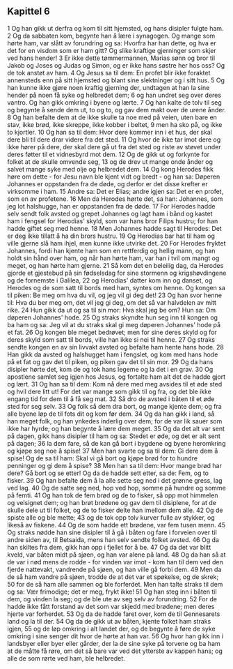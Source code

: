 ## Kapittel 6

1 Og han gikk ut derfra og kom til sitt hjemsted, og hans disipler fulgte ham.
2 Og da sabbaten kom, begynte han å lære i synagogen. Og mange som hørte ham, var slått av forundring og sa: Hvorfra har han dette, og hva er det for en visdom som er ham gitt? Og slike kraftige gjerninger som skjer ved hans hender!
3 Er ikke dette tømmermannen, Marias sønn og bror til Jakob og Joses og Judas og Simon, og er ikke hans søstre her hos oss? Og de tok anstøt av ham.
4 Og Jesus sa til dem: En profet blir ikke foraktet annensteds enn på sitt hjemsted og blant sine slektninger og i sitt hus.
5 Og han kunne ikke gjøre noen kraftig gjerning der, undtagen at han la sine hender på noen få syke og helbredet dem;
6 og han undret seg over deres vantro. Og han gikk omkring i byene og lærte.
7 Og han kalte de tolv til seg og begynte å sende dem ut, to og to, og gav dem makt over de urene ånder.
8 Og han befalte dem at de ikke skulle ta noe med på veien, uten bare en stav, ikke brød, ikke skreppe, ikke kobber i beltet,
9 men ha sko på, og ikke to kjortler.
10 Og han sa til dem: Hvor dere kommer inn i et hus, der skal dere bli til dere drar videre fra det sted.
11 Og hvor de ikke tar imot dere og ikke hører på dere, der skal dere gå ut fra det sted og riste av støvet under deres føtter til et vidnesbyrd mot dem.
12 Og de gikk ut og forkynte for folket at de skulle omvende seg,
13 og de drev ut mange onde ånder og salvet mange syke med olje og helbredet dem.
14 Og kong Herodes fikk høre om dette - for Jesu navn ble kjent vidt og bredt - og han sa: Døperen Johannes er oppstanden fra de døde, og derfor er det disse krefter er virksomme i ham.
15 Andre sa: Det er Elias; andre igjen sa: Det er en profet, som en av profetene.
16 Men da Herodes hørte det, sa han: Johannes, som jeg lot halshugge, han er oppstanden fra de døde.
17 For Herodes hadde selv sendt folk avsted og grepet Johannes og lagt ham i bånd og kastet ham i fengsel for Herodias' skyld, som var hans bror Filips hustru; for han hadde giftet seg med henne.
18 Men Johannes hadde sagt til Herodes: Det er deg ikke tillatt å ha din brors hustru.
19 Og Herodias bar hat til ham og ville gjerne slå ham ihjel, men kunne ikke utvirke det.
20 For Herodes fryktet Johannes, fordi han kjente ham som en rettferdig og hellig mann, og han holdt sin hånd over ham, og når han hørte ham, var han i tvil om mangt og meget, og han hørte ham gjerne.
21 Så kom det en beleilig dag, da Herodes gjorde et gjestebud på sin fødselsdag for sine stormenn og krigshøvdingene og de fornemste i Galilea,
22 og Herodias' datter kom inn og danset, og Herodes og de som satt til bords med ham, syntes om henne. Og kongen sa til piken: Be meg om hva du vil, og jeg vil gi deg det!
23 Og han svor henne til: Hva du ber meg om, det vil jeg gi deg, om det så var halvdelen av mitt rike.
24 Hun gikk da ut og sa til sin mor: Hva skal jeg be om? Hun sa: Om døperen Johannes' hode.
25 Og straks skyndte hun seg inn til kongen og ba ham og sa: Jeg vil at du straks skal gi meg døperen Johannes' hode på et fat.
26 Og kongen ble meget bedrøvet; men for sine deres skyld og for deres skyld som satt til bords, ville han ikke si nei til henne.
27 Og straks sendte kongen en av sin livvakt avsted og befalte ham hente hans hode.
28 Han gikk da avsted og halshugget ham i fengslet, og kom med hans hode på et fat og gav det til piken, og piken gav det til sin mor.
29 Og da hans disipler hørte det, kom de og tok hans legeme og la det i en grav.
30 Og apostlene samlet seg igjen hos Jesus, og fortalte ham alt det de hadde gjort og lært.
31 Og han sa til dem: Kom nå dere med meg avsides til et øde sted og hvil dere litt ut! For det var mange som gikk til og fra, og det ble ikke engang tid for dem til å få seg mat.
32 Så dro de avsted i båten til et øde sted for seg selv.
33 Og folk så dem dra bort, og mange kjente dem; og fra alle byene løp de til fots dit og kom før dem.
34 Og da han gikk i land, så han meget folk, og han ynkedes inderlig over dem; for de var lik sauer som ikke har hyrde; og han begynte å lære dem meget.
35 Og da det alt var sent på dagen, gikk hans disipler til ham og sa: Stedet er øde, og det er alt sent på dagen;
36 la dem fare, så de kan gå bort i bygdene og byene heromkring og kjøpe seg noe å spise!
37 Men han svarte og sa til dem: Gi dere dem å spise! Og de sa til ham: Skal vi gå bort og kjøpe brød for to hundre penninger og gi dem å spise?
38 Men han sa til dem: Hvor mange brød har dere? Gå bort og se etter! Og da de hadde sett etter, sa de: Fem, og to fisker.
39 Og han befalte dem å la alle sette seg ned i det grønne gress, lag ved lag.
40 Og de satte seg ned, hop ved hop, somme på hundre og somme på femti.
41 Og han tok de fem brød og de to fisker, så opp mot himmelen og velsignet dem; og han brøt brødene og gav dem til disiplene, for at de skulle dele ut til folket, og de to fisker delte han imellom dem alle.
42 Og de spiste alle og ble mette;
43 og de tok opp tolv kurver fulle av stykker, og likeså av fiskene.
44 Og de som hadde ett brødene, var fem tusen menn.
45 Og straks nødde han sine disipler til å gå i båten og fare i forveien over til andre siden av, til Betsaida, mens han selv sendte folket avsted.
46 Og da han skiltes fra dem, gikk han opp i fjellet for å be.
47 Og da det var blitt kveld, var båten midt på sjøen, og han var alene på land.
48 Og da han så at de var i nød mens de rodde - for vinden var imot - kom han til dem ved den fjerde nattevakt, vandrende på sjøen, og han ville gå forbi dem.
49 Men da de så ham vandre på sjøen, trodde de at det var et spøkelse, og de skrek;
50 for de så ham alle sammen og ble forferdet. Men han talte straks til dem og sa: Vær frimodige; det er meg, frykt ikke!
51 Og han steg inn i båten til dem, og vinden la seg; og de ble ute av seg selv av forundring.
52 For de hadde ikke fått forstand av det som var skjedd med brødene; men deres hjerte var forherdet.
53 Og da de hadde faret over, kom de til Gennesarets land og la til der.
54 Og da de gikk ut av båten, kjente folket ham straks igjen,
55 og de løp omkring i alt landet der, og de begynte å føre de syke omkring i sine senger dit hvor de hørte at han var.
56 Og hvor han gikk inn i landsbyer eller byer eller gårder, der la de sine syke på torvene og ba ham at de måtte få røre, om det så bare var ved det ytterste av kappen hans; og alle de som rørte ved ham, ble helbredet.
